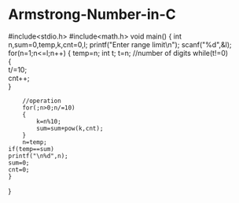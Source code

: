 # Armstrong-Number-in-C

#include<stdio.h>
#include<math.h>
void main()
{
    int n,sum=0,temp,k,cnt=0,l;
    printf("Enter range limit\n");
    scanf("%d",&l);
    for(n=1;n<=l;n++)
    {
        temp=n;
        int t;
        t=n;
        //number of digits
        while(t!=0)  
        {  
            t/=10;  
            cnt++;  
        }  
        
        
        //operation
        for(;n>0;n/=10)
        {
            k=n%10;
            sum=sum+pow(k,cnt);    
        }
        n=temp;
    if(temp==sum)
    printf("\n%d",n);
    sum=0;
    cnt=0;
    }
}

